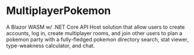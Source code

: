 # MultiplayerPokemon
A Blazor WASM w/ .NET Core API Host solution that allow users to create accounts, log in, create multiplayer rooms, and join other users to plan a pokemon party with a fully-fledged pokemon directory search, stat viewer, type-weakness calculator, and chat.
